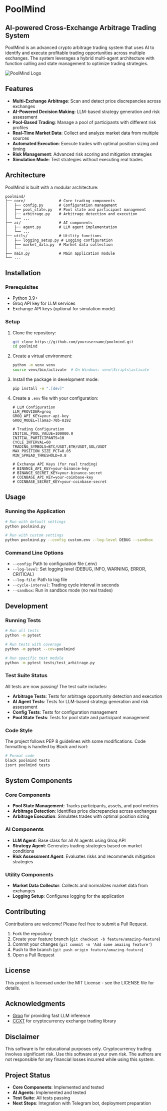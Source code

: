 # PoolMind

## AI-powered Cross-Exchange Arbitrage Trading System

PoolMind is an advanced crypto arbitrage trading system that uses AI to identify and execute profitable trading opportunities across multiple exchanges. The system leverages a hybrid multi-agent architecture with function calling and state management to optimize trading strategies.

![PoolMind Logo](https://via.placeholder.com/800x200?text=PoolMind+AI+Trading)

## Features

- **Multi-Exchange Arbitrage**: Scan and detect price discrepancies across exchanges
- **AI-Powered Decision Making**: LLM-based strategy generation and risk assessment
- **Pool-Based Trading**: Manage a pool of participants with different risk profiles
- **Real-Time Market Data**: Collect and analyze market data from multiple sources
- **Automated Execution**: Execute trades with optimal position sizing and timing
- **Risk Management**: Advanced risk scoring and mitigation strategies
- **Simulation Mode**: Test strategies without executing real trades

## Architecture

PoolMind is built with a modular architecture:

```
poolmind/
├── core/               # Core trading components
│   ├── config.py       # Configuration management
│   ├── pool_state.py   # Pool state and participant management
│   ├── arbitrage.py    # Arbitrage detection and execution
│   └── ...
├── ai/                 # AI components
│   ├── agent.py        # LLM agent implementation
│   └── ...
├── utils/              # Utility functions
│   ├── logging_setup.py # Logging configuration
│   ├── market_data.py  # Market data collection
│   └── ...
├── main.py             # Main application module
└── ...
```

## Installation

### Prerequisites

- Python 3.9+
- Groq API key for LLM services
- Exchange API keys (optional for simulation mode)

### Setup

1. Clone the repository:
   ```bash
   git clone https://github.com/yourusername/poolmind.git
   cd poolmind
   ```

2. Create a virtual environment:
   ```bash
   python -m venv venv
   source venv/bin/activate  # On Windows: venv\Scripts\activate
   ```

3. Install the package in development mode:
   ```bash
   pip install -e ".[dev]"
   ```

4. Create a `.env` file with your configuration:
   ```
   # LLM Configuration
   LLM_PROVIDER=groq
   GROQ_API_KEY=your-api-key
   GROQ_MODEL=llama3-70b-8192
   
   # Trading Configuration
   INITIAL_POOL_VALUE=100000.0
   INITIAL_PARTICIPANTS=10
   CYCLE_INTERVAL=60
   TRADING_SYMBOLS=BTC/USDT,ETH/USDT,SOL/USDT
   MAX_POSITION_SIZE_PCT=0.05
   MIN_SPREAD_THRESHOLD=0.8
   
   # Exchange API Keys (for real trading)
   # BINANCE_API_KEY=your-binance-key
   # BINANCE_SECRET_KEY=your-binance-secret
   # COINBASE_API_KEY=your-coinbase-key
   # COINBASE_SECRET_KEY=your-coinbase-secret
   ```

## Usage

### Running the Application

```bash
# Run with default settings
python poolmind.py

# Run with custom settings
python poolmind.py --config custom.env --log-level DEBUG --sandbox
```

### Command Line Options

- `--config`: Path to configuration file (.env)
- `--log-level`: Set logging level (DEBUG, INFO, WARNING, ERROR, CRITICAL)
- `--log-file`: Path to log file
- `--cycle-interval`: Trading cycle interval in seconds
- `--sandbox`: Run in sandbox mode (no real trades)

## Development

### Running Tests

```bash
# Run all tests
python -m pytest

# Run tests with coverage
python -m pytest --cov=poolmind

# Run specific test module
python -m pytest tests/test_arbitrage.py
```

### Test Suite Status

All tests are now passing! The test suite includes:

- **Arbitrage Tests**: Tests for arbitrage opportunity detection and execution
- **AI Agent Tests**: Tests for LLM-based strategy generation and risk assessment
- **Config Tests**: Tests for configuration management
- **Pool State Tests**: Tests for pool state and participant management

### Code Style

The project follows PEP 8 guidelines with some modifications. Code formatting is handled by Black and isort:

```bash
# Format code
black poolmind tests
isort poolmind tests
```

## System Components

### Core Components

- **Pool State Management**: Tracks participants, assets, and pool metrics
- **Arbitrage Detection**: Identifies price discrepancies across exchanges
- **Arbitrage Execution**: Simulates trades with optimal position sizing

### AI Components

- **LLM Agent**: Base class for all AI agents using Groq API
- **Strategy Agent**: Generates trading strategies based on market conditions
- **Risk Assessment Agent**: Evaluates risks and recommends mitigation strategies

### Utility Components

- **Market Data Collector**: Collects and normalizes market data from exchanges
- **Logging Setup**: Configures logging for the application

## Contributing

Contributions are welcome! Please feel free to submit a Pull Request.

1. Fork the repository
2. Create your feature branch (`git checkout -b feature/amazing-feature`)
3. Commit your changes (`git commit -m 'Add some amazing feature'`)
4. Push to the branch (`git push origin feature/amazing-feature`)
5. Open a Pull Request

## License

This project is licensed under the MIT License - see the LICENSE file for details.

## Acknowledgments

- [Groq](https://groq.com/) for providing fast LLM inference
- [CCXT](https://github.com/ccxt/ccxt) for cryptocurrency exchange trading library

## Disclaimer

This software is for educational purposes only. Cryptocurrency trading involves significant risk. Use this software at your own risk. The authors are not responsible for any financial losses incurred while using this system.

## Project Status

- **Core Components**: Implemented and tested
- **AI Agents**: Implemented and tested
- **Test Suite**: All tests passing
- **Next Steps**: Integration with Telegram bot, deployment preparation
